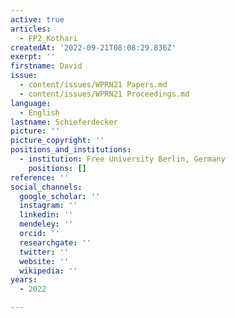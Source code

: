 ```yaml
---
active: true
articles:
  - FP2_Kothari
createdAt: '2022-09-21T08:08:29.836Z'
exerpt: ''
firstname: David
issue:
  - content/issues/WPRN21 Papers.md
  - content/issues/WPRN21 Proceedings.md
language:
  - English
lastname: Schieferdecker
picture: ''
picture_copyright: ''
positions_and_institutions:
  - institution: Free University Berlin, Germany
    positions: []
reference: ''
social_channels:
  google_scholar: ''
  instagram: ''
  linkedin: ''
  mendeley: ''
  orcid: ''
  researchgate: ''
  twitter: ''
  website: ''
  wikipedia: ''
years:
  - 2022

---
```

